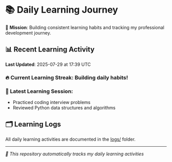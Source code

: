 # 📚 Daily Learning Journey

🎯 **Mission**: Building consistent learning habits and tracking my professional development journey.

## 📊 Recent Learning Activity

**Last Updated**: 2025-07-29 at 17:39 UTC

### 🔥 Current Learning Streak: Building daily habits!

### 📝 Latest Learning Session:
- Practiced coding interview problems
- Reviewed Python data structures and algorithms

## 🗂️ Learning Logs

All daily learning activities are documented in the [logs/](./logs/) folder.

---
*🤖 This repository automatically tracks my daily learning activities*
